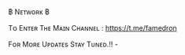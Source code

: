 
฿ Nᴇᴛᴡᴏʀᴋ ฿

Tᴏ Eɴᴛᴇʀ Tʜᴇ Mᴀɪɴ Cʜᴀɴɴᴇʟ : https://t.me/famedron

Fᴏʀ Mᴏʀᴇ Uᴘᴅᴀᴛᴇs 
Sᴛᴀʏ Tᴜɴᴇᴅ.!! -

<!---
thexsf/thexsf is a ✨ special ✨ repository because its `README.md` (this file) appears on your GitHub profile.
You can click the Preview link to take a look at your changes.
--->
